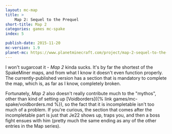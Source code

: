 ```yaml
---
layout: mc-map
title: >
    Map 2: Sequel to the Prequel
short-title: Map 2
categories: games mc-spake
index: 5

publish-date: 2015-11-20
mc-version: 1.9
planet-mc: https://www.planetminecraft.com/project/map-2-sequel-to-the-prequel/
---
```


I won't sugarcoat it - *Map 2* kinda sucks. It's by far the shortest of the SpakeMiner maps, and from what I know it doesn't even function properly. The currently-published version has a section that is mandatory to complete the map, which is, as far as I know, completely broken.

Fortunately, *Map 2* also doesn't really contribute much to the "mythos", other than kind of setting up [Voidborders]({% link games/mc-spake/voidborders.md %}), so the fact that it is incompletable isn't too much of a problem. If you're curious, the section that comes after the incompletable part is just that Je22 shows up, traps you, and then a boss fight ensues with him (pretty much the same ending as any of the other entries in the Map series).